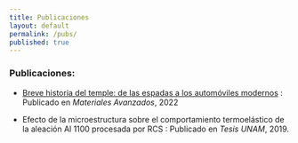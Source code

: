 ```yaml
---
title: Publicaciones
layout: default
permalink: /pubs/
published: true
---
```


### Publicaciones:

* [Breve historia del temple: de las espadas a los automóviles modernos](https://www.iim.unam.mx/MA/36)
:   Publicado en _Materiales Avanzados_, 2022

* Efecto de la microestructura sobre el comportamiento termoelástico de la aleación Al 1100 procesada por RCS
:   Publicado en _Tesis UNAM_, 2019. 
